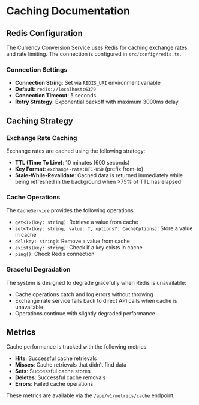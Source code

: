 # Caching Documentation

## Redis Configuration

The Currency Conversion Service uses Redis for caching exchange rates and rate limiting. The connection is configured in `src/config/redis.ts`.

### Connection Settings

- **Connection String**: Set via `REDIS_URI` environment variable
- **Default**: `redis://localhost:6379`
- **Connection Timeout**: 5 seconds
- **Retry Strategy**: Exponential backoff with maximum 3000ms delay

## Caching Strategy

### Exchange Rate Caching

Exchange rates are cached using the following strategy:

- **TTL (Time To Live)**: 10 minutes (600 seconds)
- **Key Format**: `exchange-rate:BTC-USD` (prefix:from-to)
- **Stale-While-Revalidate**: Cached data is returned immediately while being refreshed in the background when >75% of TTL has elapsed

### Cache Operations

The `CacheService` provides the following operations:

- `get<T>(key: string)`: Retrieve a value from cache
- `set<T>(key: string, value: T, options?: CacheOptions)`: Store a value in cache
- `del(key: string)`: Remove a value from cache
- `exists(key: string)`: Check if a key exists in cache
- `ping()`: Check Redis connection

### Graceful Degradation

The system is designed to degrade gracefully when Redis is unavailable:

- Cache operations catch and log errors without throwing
- Exchange rate service falls back to direct API calls when cache is unavailable
- Operations continue with slightly degraded performance

## Metrics

Cache performance is tracked with the following metrics:

- **Hits**: Successful cache retrievals
- **Misses**: Cache retrievals that didn't find data
- **Sets**: Successful cache stores
- **Deletes**: Successful cache removals
- **Errors**: Failed cache operations

These metrics are available via the `/api/v1/metrics/cache` endpoint.
